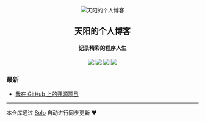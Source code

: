 <p align="center"><img alt="天阳的个人博客" src="https://static.b3log.org/images/brand/solo-32.png"></p><h2 align="center">
天阳的个人博客
</h2>

<h4 align="center">记录精彩的程序人生</h4>
<p align="center"><a title="天阳的个人博客" target="_blank" href="https://github.com/iceuncle/solo-blog"><img src="https://img.shields.io/github/last-commit/iceuncle/solo-blog.svg?style=flat-square&color=FF9900"></a>
<a title="GitHub repo size in bytes" target="_blank" href="https://github.com/iceuncle/solo-blog"><img src="https://img.shields.io/github/repo-size/iceuncle/solo-blog.svg?style=flat-square"></a>
<a title="Solo Version" target="_blank" href="https://github.com/b3log/solo/releases"><img src="https://img.shields.io/badge/solo-3.6.4-f1e05a.svg?style=flat-square&color=blueviolet"></a>
<a title="Hits" target="_blank" href="https://github.com/b3log/hits"><img src="https://hits.b3log.org/iceuncle/solo-blog.svg"></a></p>

### 最新

* [我在 GitHub 上的开源项目](https://www.tiayang.pub/my-github-repos)



---

本仓库通过 [Solo](https://github.com/b3log/solo) 自动进行同步更新 ❤️ 